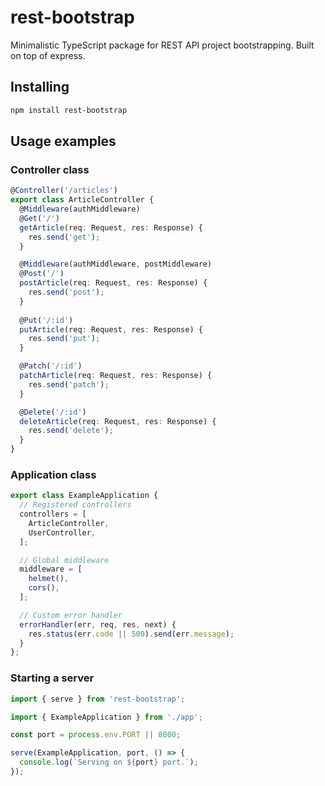 # rest-bootstrap

Minimalistic TypeScript package for REST API project bootstrapping. Built on top of express.

## Installing
```sh
npm install rest-bootstrap
```

## Usage examples

### Controller class
```typescript
@Controller('/articles')
export class ArticleController {
  @Middleware(authMiddleware)
  @Get('/')
  getArticle(req: Request, res: Response) {
    res.send('get');
  }

  @Middleware(authMiddleware, postMiddleware)
  @Post('/')
  postArticle(req: Request, res: Response) {
    res.send('post');
  }
  
  @Put('/:id')
  putArticle(req: Request, res: Response) {
    res.send('put');
  }

  @Patch('/:id')
  patchArticle(req: Request, res: Response) {
    res.send('patch');
  }

  @Delete('/:id')
  deleteArticle(req: Request, res: Response) {
    res.send('delete');
  }
}
```

### Application class
```typescript
export class ExampleApplication {
  // Registered controllers
  controllers = [
    ArticleController,
    UserController,
  ];

  // Global middleware
  middleware = [
    helmet(),
    cors(),
  ];

  // Custom error handler
  errorHandler(err, req, res, next) {
    res.status(err.code || 500).send(err.message);
  }
};
```

### Starting a server
```typescript
import { serve } from 'rest-bootstrap';

import { ExampleApplication } from './app';

const port = process.env.PORT || 8000;

serve(ExampleApplication, port, () => {
  console.log(`Serving on ${port} port.`);
});
```